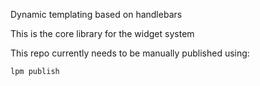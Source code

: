 Dynamic templating based on handlebars

This is the core library for the widget system

This repo currently needs to be manually published using:
```
lpm publish
```
